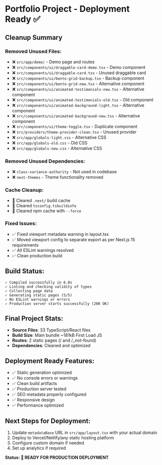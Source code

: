 # Portfolio Project - Deployment Ready ✅

## Cleanup Summary

### Removed Unused Files:
- ❌ `src/app/demo/` - Demo page and routes
- ❌ `src/components/ui/draggable-card-demo.tsx` - Demo component
- ❌ `src/components/ui/draggable-card.tsx` - Unused draggable card
- ❌ `src/components/ui/bento-grid-backup.tsx` - Backup component
- ❌ `src/components/ui/bento-grid-new.tsx` - Alternative component
- ❌ `src/components/ui/animated-testimonials-new.tsx` - Alternative component
- ❌ `src/components/ui/animated-testimonials-old.tsx` - Old component
- ❌ `src/components/ui/animated-background-light.tsx` - Alternative component
- ❌ `src/components/ui/animated-background-new.tsx` - Alternative component
- ❌ `src/components/ui/theme-toggle.tsx` - Duplicate component
- ❌ `src/providers/theme-provider-clean.tsx` - Unused provider
- ❌ `src/app/globals-light.css` - Alternative CSS
- ❌ `src/app/globals-old.css` - Old CSS
- ❌ `src/app/globals-new.css` - Alternative CSS

### Removed Unused Dependencies:
- ❌ `class-variance-authority` - Not used in codebase
- ❌ `next-themes` - Theme functionality removed

### Cache Cleanup:
- 🧹 Cleared `.next/` build cache
- 🧹 Cleared `tsconfig.tsbuildinfo`
- 🧹 Cleared npm cache with `--force`

### Fixed Issues:
- ✅ Fixed viewport metadata warning in layout.tsx
- ✅ Moved viewport config to separate export as per Next.js 15 requirements
- ✅ All ESLint warnings resolved
- ✅ Clean production build

## Build Status:
```
✓ Compiled successfully in 6.0s
✓ Linting and checking validity of types
✓ Collecting page data
✓ Generating static pages (5/5)
✓ No ESLint warnings or errors
✓ Production server starts successfully (200 OK)
```

## Final Project Stats:
- **Source Files**: 33 TypeScript/React files
- **Build Size**: Main bundle ~181kB First Load JS
- **Routes**: 2 static pages (/ and /_not-found)
- **Dependencies**: Cleaned and optimized

## Deployment Ready Features:
- ✅ Static generation optimized
- ✅ No console errors or warnings
- ✅ Clean build artifacts
- ✅ Production server tested
- ✅ SEO metadata properly configured
- ✅ Responsive design
- ✅ Performance optimized

## Next Steps for Deployment:
1. Update `metadataBase` URL in `src/app/layout.tsx` with your actual domain
2. Deploy to Vercel/Netlify/any static hosting platform
3. Configure custom domain if needed
4. Set up analytics if required

**Status: 🚀 READY FOR PRODUCTION DEPLOYMENT**
